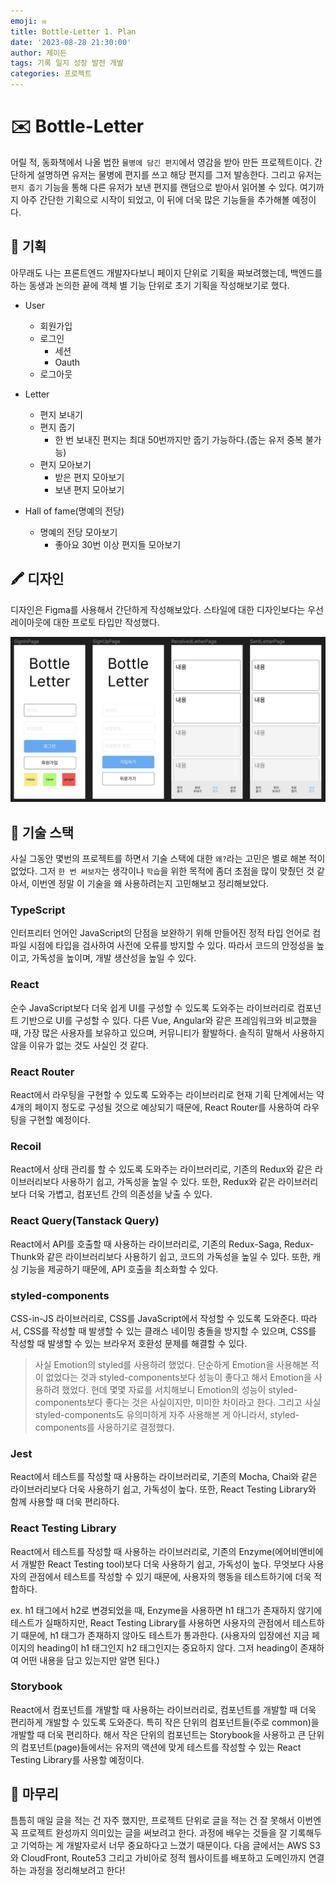 ```yaml
---
emoji: ✉️
title: Bottle-Letter 1. Plan
date: '2023-08-28 21:30:00'
author: 제이든
tags: 기록 일지 성장 발전 개발
categories: 프로젝트
---
```


# ✉️ Bottle-Letter

어릴 적, 동화책에서 나올 법한 `물병에 담긴 편지`에서 영감을 받아 만든 프로젝트이다. 간단하게 설명하면 유저는 물병에 편지를 쓰고 해당 편지를 그저 발송한다. 그리고 유저는 `편지 줍기` 기능을 통해
다른 유저가 보낸 편지를 랜덤으로 받아서 읽어볼 수 있다. 여기까지 아주 간단한 기획으로 시작이 되었고, 이 뒤에 더욱 많은 기능들을 추가해볼 예정이다.

## 🚰 기획

아무래도 나는 프론트엔드 개발자다보니 페이지 단위로 기획을 짜보려했는데, 백엔드를 하는 동생과 논의한 끝에 객체 별 기능 단위로 초기 기획을 작성해보기로 했다.

- User

  - 회원가입
  - 로그인
    - 세션
    - Oauth
  - 로그아웃

- Letter

  - 편지 보내기
  - 편지 줍기
    - 한 번 보내진 편지는 최대 50번까지만 줍기 가능하다.(줍는 유저 중복 불가능)
  - 편지 모아보기
    - 받은 편지 모아보기
    - 보낸 편지 모아보기

- Hall of fame(명예의 전당)

  - 명예의 전당 모아보기
    - 좋아요 30번 이상 편지들 모아보기

## 🖍️ 디자인

디자인은 Figma를 사용해서 간단하게 작성해보았다. 스타일에 대한 디자인보다는 우선 레이아웃에 대한 프로토 타입만 작성했다.

![디자인 - 프로토타입](./src/1-figma-prototype.png)

## 🔨 기술 스택

사실 그동안 몇번의 프로젝트를 하면서 기술 스택에 대한 `왜?`라는 고민은 별로 해본 적이 없었다. 그저 `한 번 써보자`는 생각이나 `학습`을 위한 목적에 좀더 초점을 많이 맞췄던 것 같아서, 이번엔 정말 이 기술을 왜 사용하려는지 고민해보고 정리해보았다.

### TypeScript

인터프리터 언어인 JavaScript의 단점을 보완하기 위해 만들어진 정적 타입 언어로 컴파일 시점에 타입을 검사하여 사전에 오류를 방지할 수 있다.
따라서 코드의 안정성을 높이고, 가독성을 높이며, 개발 생산성을 높일 수 있다.

### React

순수 JavaScript보다 더욱 쉽게 UI를 구성할 수 있도록 도와주는 라이브러리로 컴포넌트 기반으로 UI를 구성할 수 있다.
다른 Vue, Angular와 같은 프레임워크와 비교했을 때, 가장 많은 사용자를 보유하고 있으며, 커뮤니티가 활발하다.
솔직히 말해서 사용하지 않을 이유가 없는 것도 사실인 것 같다.

### React Router

React에서 라우팅을 구현할 수 있도록 도와주는 라이브러리로 현재 기획 단계에서는 약 4개의 페이지 정도로 구성될 것으로 예상되기 때문에,
React Router를 사용하여 라우팅을 구현할 예정이다.

### Recoil

React에서 상태 관리를 할 수 있도록 도와주는 라이브러리로, 기존의 Redux와 같은 라이브러리보다 사용하기 쉽고, 가독성을 높일 수 있다.
또한, Redux와 같은 라이브러리보다 더욱 가볍고, 컴포넌트 간의 의존성을 낮출 수 있다.

### React Query(Tanstack Query)

React에서 API를 호출할 때 사용하는 라이브러리로, 기존의 Redux-Saga, Redux-Thunk와 같은 라이브러리보다 사용하기 쉽고,
코드의 가독성을 높일 수 있다. 또한, 캐싱 기능을 제공하기 때문에, API 호출을 최소화할 수 있다.

### styled-components

CSS-in-JS 라이브러리로, CSS를 JavaScript에서 작성할 수 있도록 도와준다. 따라서, CSS를 작성할 때 발생할 수 있는
클래스 네이밍 충돌을 방지할 수 있으며, CSS를 작성할 때 발생할 수 있는 브라우저 호환성 문제를 해결할 수 있다.

> 사실 Emotion의 styled를 사용하려 했었다. 단순하게 Emotion을 사용해본 적이 없었다는 것과 styled-components보다 성능이 좋다고 해서 Emotion을 사용하려 했었다. 헌데 몇몇 자료를 서치해보니 Emotion의 성능이 styled-components보다 좋다는 것은 사실이지만, 미미한 차이라고 한다. 그리고 사실 styled-components도 유의미하게 자주 사용해본 게 아니라서, styled-components를 사용하기로 결정했다.

### Jest

React에서 테스트를 작성할 때 사용하는 라이브러리로, 기존의 Mocha, Chai와 같은 라이브러리보다 더욱 사용하기 쉽고, 가독성이 높다.
또한, React Testing Library와 함께 사용할 때 더욱 편리하다.

### React Testing Library

React에서 테스트를 작성할 때 사용하는 라이브러리로, 기존의 Enzyme(에어비앤비에서 개발한 React Testing tool)보다 더욱 사용하기 쉽고, 가독성이 높다.
무엇보다 사용자의 관점에서 테스트를 작성할 수 있기 때문에, 사용자의 행동을 테스트하기에 더욱 적합하다.

ex. h1 태그에서 h2로 변경되었을 때, Enzyme을 사용하면 h1 태그가 존재하지 않기에 테스트가 실패하지만,
React Testing Library를 사용하면 사용자의 관점에서 테스트하기 때문에, h1 태그가 존재하지 않아도 테스트가 통과한다.
(사용자의 입장에선 지금 페이지의 heading이 h1 태그인지 h2 태그인지는 중요하지 않다. 그저 heading이 존재하여 어떤 내용을 담고 있는지만 알면 된다.)

### Storybook

React에서 컴포넌트를 개발할 때 사용하는 라이브러리로, 컴포넌트를 개발할 때 더욱 편리하게 개발할 수 있도록 도와준다. 특히 작은 단위의 컴포넌트들(주로 common)을 개발할 때 더욱 편리하다. 해서 작은 단위의 컴포넌트는 Storybook을 사용하고 큰 단위의 컴포넌트(page)들에서는 유저의 액션에 맞게 테스트를 작성할 수 있는 React Testing Library를 사용할 예정이다.

## 📡 마무리

틈틈히 매일 글을 적는 건 자주 했지만, 프로젝트 단위로 글을 적는 건 잘 못해서 이번엔 꼭 프로젝트 완성까지 의미있는 글을 써보려고 한다. 과정에 배우는 것들을 잘 기록해두고 기억하는 게 개발자로서 너무 중요하다고 느꼈기 때문이다. 다음 글에서는 AWS S3와 CloudFront, Route53 그리고 가비아로 정적 웹사이트를 배포하고 도메인까지 연결하는 과정을 정리해보려고 한다!

```toc

```

